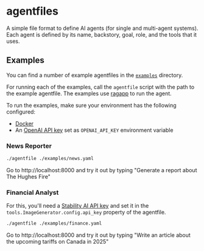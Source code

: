 # agentfiles

A simple file format to define AI agents (for single and multi-agent systems). 
Each agent is defined by its name, backstory, goal, role, and the tools that it uses.

## Examples

You can find a number of example agentfiles in the [`examples`](examples) directory. 

For running each of the examples, call the `agentfile` script with the path to the example agentfile. The examples use [ragapp](https://github.com/ragapp/ragapp) to run the agent.

To run the examples, make sure your environment has the following configured:

- [Docker](https://www.docker.com/)
- An [OpenAI API key](https://platform.openai.com/account/api-keys) set as `OPENAI_API_KEY` environment variable

### News Reporter

```bash
./agentfile ./examples/news.yaml
```

Go to http://localhost:8000 and try it out by typing "Generate a report about The Hughes Fire"

### Financial Analyst

For this, you'll need a [Stability AI API key](https://platform.stability.ai/account/keys) and set it in the `tools.ImageGenerator.config.api_key` property of the agentfile.

```bash
./agentfile ./examples/finance.yaml
```

Go to http://localhost:8000 and try it out by typing "Write an article about the upcoming tariffs on Canada in 2025"
